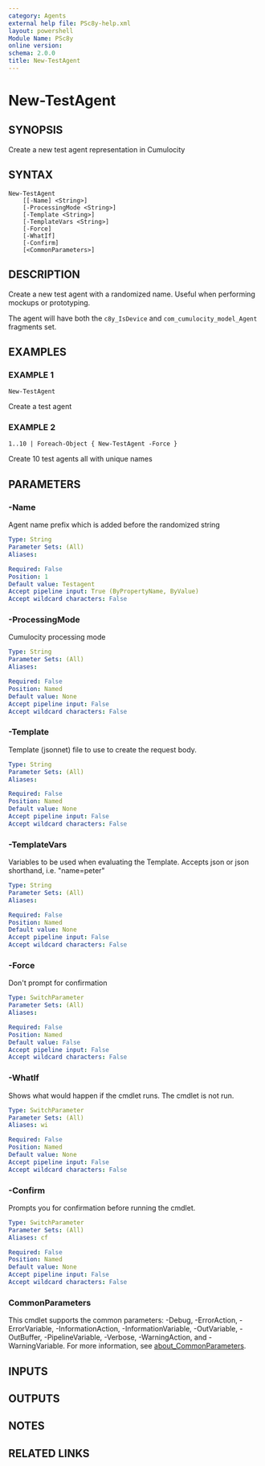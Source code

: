 ```yaml
---
category: Agents
external help file: PSc8y-help.xml
layout: powershell
Module Name: PSc8y
online version:
schema: 2.0.0
title: New-TestAgent
---
```


# New-TestAgent

## SYNOPSIS
Create a new test agent representation in Cumulocity

## SYNTAX

```
New-TestAgent
	[[-Name] <String>]
	[-ProcessingMode <String>]
	[-Template <String>]
	[-TemplateVars <String>]
	[-Force]
	[-WhatIf]
	[-Confirm]
	[<CommonParameters>]
```

## DESCRIPTION
Create a new test agent with a randomized name.
Useful when performing mockups or prototyping.

The agent will have both the `c8y_IsDevice` and `com_cumulocity_model_Agent` fragments set.

## EXAMPLES

### EXAMPLE 1
```
New-TestAgent
```

Create a test agent

### EXAMPLE 2
```
1..10 | Foreach-Object { New-TestAgent -Force }
```

Create 10 test agents all with unique names

## PARAMETERS

### -Name
Agent name prefix which is added before the randomized string

```yaml
Type: String
Parameter Sets: (All)
Aliases:

Required: False
Position: 1
Default value: Testagent
Accept pipeline input: True (ByPropertyName, ByValue)
Accept wildcard characters: False
```

### -ProcessingMode
Cumulocity processing mode

```yaml
Type: String
Parameter Sets: (All)
Aliases:

Required: False
Position: Named
Default value: None
Accept pipeline input: False
Accept wildcard characters: False
```

### -Template
Template (jsonnet) file to use to create the request body.

```yaml
Type: String
Parameter Sets: (All)
Aliases:

Required: False
Position: Named
Default value: None
Accept pipeline input: False
Accept wildcard characters: False
```

### -TemplateVars
Variables to be used when evaluating the Template.
Accepts json or json shorthand, i.e.
"name=peter"

```yaml
Type: String
Parameter Sets: (All)
Aliases:

Required: False
Position: Named
Default value: None
Accept pipeline input: False
Accept wildcard characters: False
```

### -Force
Don't prompt for confirmation

```yaml
Type: SwitchParameter
Parameter Sets: (All)
Aliases:

Required: False
Position: Named
Default value: False
Accept pipeline input: False
Accept wildcard characters: False
```

### -WhatIf
Shows what would happen if the cmdlet runs.
The cmdlet is not run.

```yaml
Type: SwitchParameter
Parameter Sets: (All)
Aliases: wi

Required: False
Position: Named
Default value: None
Accept pipeline input: False
Accept wildcard characters: False
```

### -Confirm
Prompts you for confirmation before running the cmdlet.

```yaml
Type: SwitchParameter
Parameter Sets: (All)
Aliases: cf

Required: False
Position: Named
Default value: None
Accept pipeline input: False
Accept wildcard characters: False
```

### CommonParameters
This cmdlet supports the common parameters: -Debug, -ErrorAction, -ErrorVariable, -InformationAction, -InformationVariable, -OutVariable, -OutBuffer, -PipelineVariable, -Verbose, -WarningAction, and -WarningVariable. For more information, see [about_CommonParameters](http://go.microsoft.com/fwlink/?LinkID=113216).

## INPUTS

## OUTPUTS

## NOTES

## RELATED LINKS
